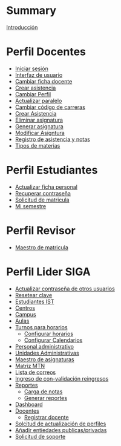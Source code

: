 # Summary
[Introducción](introduccion.md) 
# Perfil Docentes

- [Iniciar sesión](inicioSesion.md)
- [Interfaz de usuario](Interfaz_de_Usuario.md)
- [Cambiar ficha docente](Ficha_docente.md)
- [Crear asistencia](Crear_asistencia.md)
- [Cambiar Perfil](Cambiar_de_perfil.md)
- [Actualizar paralelo](Actualizar_Paralelo.md)
- [Cambiar código de carreras](Entidades.md)
- [Crear Asistencia](Crear_asistencia.md)
- [Eliminar asignatura](Eliminar_asignatura.md)
- [Generar asignatura](Generar_asignaturas.md)
- [Modificar Asigntura](Modificar_asignatura.md)
- [Registro de asistencia y notas](Registro_de_notas_y_asistencia.md)
- [Tipos de materias](tipo_de_materiaas.md)


# Perfil Estudiantes
- [Actualizar ficha personal](Actualizar_Ficha_Personal_E.md)
- [Recuperar contraseña]()
- [Solicitud de matricula]()
- [Mi semestre]()

# Perfil Revisor
- [Maestro de matricula]()
# Perfil Lider SIGA
- [Actualizar contraseña de otros usuarios](actConOtrosUsu.md)
- [Resetear clave]()
- [Estudiantes IST]()
- [Centros]()
- [Campus]()
- [Aulas]()
- [Turnos para horarios]()
    - [Configurar horarios](conf_horarios.md)
    - [Configurar Calendarios](conf_calendario.md)
- [Personal administrativo]()
- [Unidades Administrativas]()
- [Maestro de asignaturas]()
- [Matriz MTN]()
- [Lista de correos]()
- [Ingreso de con-validación reingresos]()
- [Reportes]()
    - [Carga de notas](carga_de_notas.md)
    - [Generar reportes](Generar_reportes.md)
- [Dashboard]()
- [Docentes]( )
    - [Registrar docente](Registro_Docentes.md)
- [Solcitud de actualización de perfiles]()
- [Añadir entiedades publicas/privadas](entidades.md)
- [Solicitud de soporte]()
